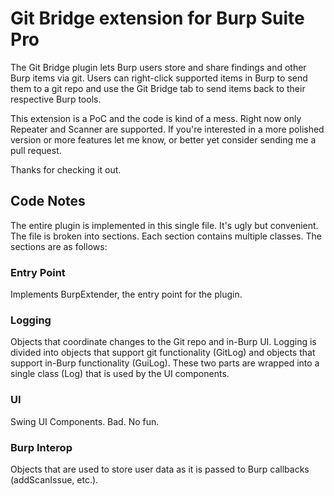 # Git Bridge extension for Burp Suite Pro

The Git Bridge plugin lets Burp users store and share findings and other Burp 
items via git. Users can right-click supported items in Burp to send them to
a git repo and use the Git Bridge tab to send items back to their respective 
Burp tools.

This extension is a PoC and the code is kind of a mess. Right now only Repeater 
and Scanner are supported. If you're interested in a more polished version or 
more features let me know, or better yet consider sending me a pull request. 

Thanks for checking it out.

## Code Notes

The entire plugin is implemented in this single file. It's ugly but 
convenient. The file is broken into sections. Each section contains multiple 
classes. The sections are as follows:

### Entry Point

Implements BurpExtender, the entry point for the plugin.

### Logging

Objects that coordinate changes to the Git repo and in-Burp UI. Logging is 
divided into objects that support git functionality (GitLog) and objects that 
support in-Burp functionality (GuiLog). These two parts are wrapped into a 
single class (Log) that is used by the UI components.

### UI

Swing UI Components. Bad. No fun.

### Burp Interop

Objects that are used to store user data as it is passed to Burp callbacks 
(addScanIssue, etc.). 

